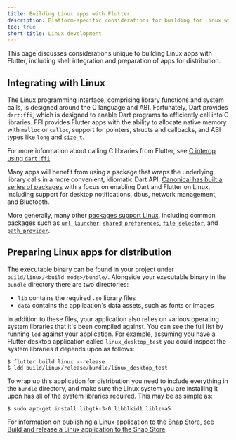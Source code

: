 ```yaml
---
title: Building Linux apps with Flutter
description: Platform-specific considerations for building for Linux with Flutter.
toc: true
short-title: Linux development
---
```


This page discusses considerations unique to building Linux apps with Flutter,
including shell integration and preparation of apps for distribution.

## Integrating with Linux

The Linux programming interface, comprising library functions and system calls,
is designed around the C language and ABI.
Fortunately, Dart provides `dart:ffi`,
which is designed to enable Dart programs to efficiently call into C libraries.
FFI provides Flutter apps with the ability to allocate native memory
with `malloc` or `calloc`, support for pointers, structs and callbacks,
and ABI types like `long` and `size_t`.

For more information about calling C libraries from Flutter,
see [C interop using `dart:ffi`].

Many apps will benefit from using a package that wraps the underlying library
calls in a more convenient, idiomatic Dart API.
[Canonical has built a series of packages][Canonical]
with a focus on enabling Dart and Flutter on Linux,
including support for desktop notifications, dbus, network management,
and Bluetooth.

More generally, many other [packages support Linux], including common packages
such as [`url_launcher`], [`shared_preferences`], [`file_selector`], and
[`path_provider`].

[C interop using `dart:ffi`]: {{site.dart-site}}/guides/libraries/c-interop
[Canonical]: {{site.pub}}/publishers/canonical.com/packages
[packages support Linux]: {{site.pub}}/packages?q=platform%3Alinux
[`url_launcher`]: {{site.pub-pkg}}/url_launcher
[`shared_preferences`]: {{site.pub-pkg}}/shared_preferences
[`file_selector`]: {{site.pub-pkg}}/file_selector
[`path_provider`]: {{site.pub-pkg}}/path_provider

## Preparing Linux apps for distribution

The executable binary can be found in your project under
`build/linux/<build mode>/bundle/`. Alongside your
executable binary in the `bundle` directory there are
two directories:

* `lib` contains the required `.so` library files
* `data` contains the application's data assets,
    such as fonts or images

In addition to these files, your application also
relies on various operating system libraries that
it's been compiled against.
You can see the full list by running `ldd`
against your application. For example,
assuming you have a Flutter desktop application
called `linux_desktop_test` you could inspect
the system libraries it depends upon as follows:

```terminal
$ flutter build linux --release
$ ldd build/linux/release/bundle/linux_desktop_test
```

To wrap up this application for distribution
you need to include everything in the `bundle` directory,
and make sure the Linux system you are installing
it upon has all of the system libraries required.
This may be as simple as:

```terminal
$ sudo apt-get install libgtk-3-0 libblkid1 liblzma5
```

For information on publishing a Linux application
to the [Snap Store], see
[Build and release a Linux application to the Snap Store].

[Snap Store]: https://snapcraft.io/store
[Build and release a Linux application to the Snap Store]: {{site.url}}/deployment/linux
